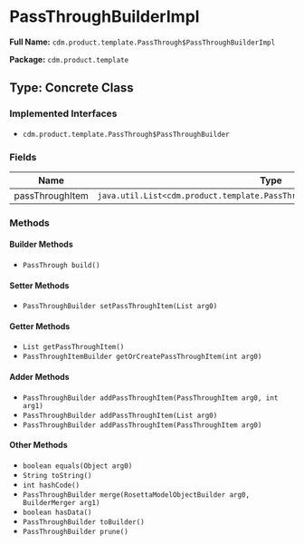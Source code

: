 # PassThroughBuilderImpl

**Full Name:** `cdm.product.template.PassThrough$PassThroughBuilderImpl`

**Package:** `cdm.product.template`

## Type: Concrete Class

### Implemented Interfaces

- `cdm.product.template.PassThrough$PassThroughBuilder`

### Fields

| Name | Type | Description |
|------|------|-------------|
| passThroughItem | `java.util.List<cdm.product.template.PassThroughItem$PassThroughItemBuilder>` |  |

### Methods

#### Builder Methods

- `PassThrough build()`

#### Setter Methods

- `PassThroughBuilder setPassThroughItem(List arg0)`

#### Getter Methods

- `List getPassThroughItem()`
- `PassThroughItemBuilder getOrCreatePassThroughItem(int arg0)`

#### Adder Methods

- `PassThroughBuilder addPassThroughItem(PassThroughItem arg0, int arg1)`
- `PassThroughBuilder addPassThroughItem(List arg0)`
- `PassThroughBuilder addPassThroughItem(PassThroughItem arg0)`

#### Other Methods

- `boolean equals(Object arg0)`
- `String toString()`
- `int hashCode()`
- `PassThroughBuilder merge(RosettaModelObjectBuilder arg0, BuilderMerger arg1)`
- `boolean hasData()`
- `PassThroughBuilder toBuilder()`
- `PassThroughBuilder prune()`

